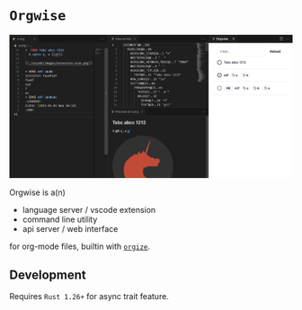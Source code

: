 # `Orgwise`

![Overview of orgwise](./vscode/images/overview.png)

Orgwise is a(n)

- language server / vscode extension
- command line utility
- api server / web interface

for org-mode files, builtin with [`orgize`].

[`orgize`]: https://crates.io/crates/orgize

## Development

Requires `Rust 1.26+` for async trait feature.
